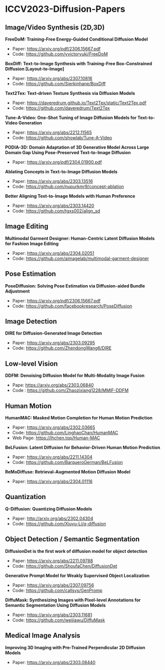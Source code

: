 # ICCV2023-Diffusion-Papers

## Image/Video Synthesis (2D,3D)
**FreeDoM: Training-Free Energy-Guided Conditional Diffusion Model**
- Paper: https://arxiv.org/pdf/2306.15667.pdf
- Code: https://github.com/vvictoryuki/FreeDoM

**BoxDiff: Text-to-Image Synthesis with Training-Free Box-Constrained Diffusion [Layout-to-Image]**
- Paper: https://arxiv.org/abs/2307.10816 
- Code: https://github.com/Sierkinhane/BoxDiff

**Text2Tex: Text-driven Texture Synthesis via Diffusion Models**
- Paper: https://daveredrum.github.io/Text2Tex/static/Text2Tex.pdf
- Code: https://github.com/daveredrum/Text2Tex

**Tune-A-Video: One-Shot Tuning of Image Diffusion Models for Text-to-Video Generation**
- Paper: https://arxiv.org/abs/2212.11565
- Code: https://github.com/showlab/Tune-A-Video

**PODIA-3D: Domain Adaptation of 3D Generative Model Across Large Domain Gap Using Pose-Preserved Text-to-Image Diffusion**
- Paper: https://arxiv.org/pdf/2304.01900.pdf

**Ablating Concepts in Text-to-Image Diffusion Models**
- Paper: https://arxiv.org/abs/2303.13516
- Code: https://github.com/nupurkmr9/concept-ablation

**Better Aligning Text-to-Image Models with Human Preference**
- Paper: https://arxiv.org/abs/2303.14420
- Code: https://github.com/tgxs002/align_sd

## Image Editing
**Multimodal Garment Designer: Human-Centric Latent Diffusion Models for Fashion Image Editing**
- Paper: https://arxiv.org/abs/2304.02051
- Code: https://github.com/aimagelab/multimodal-garment-designer

## Pose Estimation
**PoseDiffusion: Solving Pose Estimation via Diffusion-aided Bundle Adjustment** 

- Paper: https://arxiv.org/pdf/2306.15667.pdf
- Code: https://github.com/facebookresearch/PoseDiffusion

## Image Detection
**DIRE for Diffusion-Generated Image Detection**
- Paper: https://arxiv.org/abs/2303.09295
- Code: https://github.com/ZhendongWang6/DIRE

## Low-level Vision
**DDFM: Denoising Diffusion Model for Multi-Modality Image Fusion**
- Pape: https://arxiv.org/abs/2303.06840
- Code : https://github.com/Zhaozixiang1228/MMIF-DDFM

## Human Motion
**HumanMAC: Masked Motion Completion for Human Motion Prediction**
- Paper: https://arxiv.org/abs/2302.03665
- Code: https://github.com/LinghaoChan/HumanMAC
- Web Page: https://lhchen.top/Human-MAC
  
**BeLFusion: Latent Diffusion for Behavior-Driven Human Motion Prediction**
- Paper: https://arxiv.org/abs/2211.14304
- Code: https://github.com/BarqueroGerman/BeLFusion

**ReMoDiffuse: Retrieval-Augmented Motion Diffusion Model**
- Paper: https://arxiv.org/abs/2304.01116

## Quantization
**Q-Diffusion: Quantizing Diffusion Models**
- Paper: http://arxiv.org/abs/2302.04304
- Code: https://github.com/Xiuyu-Li/q-diffusion

## Object Detection / Semantic Segmentation
**DiffusionDet is the first work of diffusion model for object detection**
- Paper: https://arxiv.org/abs/2211.09788
- Code: https://github.com/ShoufaChen/DiffusionDet

**Generative Prompt Model for Weakly Supervised Object Localization**
- Paper: https://arxiv.org/abs/2307.09756
- Code: https://github.com/callsys/GenPromp

**DiffuMask: Synthesizing Images with Pixel-level Annotations for Semantic Segmentation Using Diffusion Models**
- Paper: https://arxiv.org/abs/2303.11681
- Code: https://github.com/weijiawu/DiffuMask

## Medical Image Analysis
**Improving 3D Imaging with Pre-Trained Perpendicular 2D Diffusion Models**
- Paper: https://arxiv.org/abs/2303.08440

